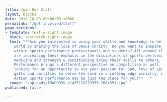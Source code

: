 ```yaml
---
title: Join Our Staff
layout: blocks
date: 2018-10-09 00:00:00 +0000
permalink: "/get-involved/staff"
page_sections:
- template: text-w-right-image
  block: text-with-right-image
  text: "**Are you interested in using your skills and knowledge to help change the
    world by sharing the love of Jesus Christ?  Do you want to inspire a movement
    within sports performance professionals and students? All around the world, countries
    are increasing their emphasis in the disciplines of sports performance.  Sports
    medicine and strength & conditioning bring their skills to others, yet AIA Sports
    Performance brings a different perspective on competition as well. If you are
    looking for an opportunity to use your passion for God, love of sports, and your
    gifts and abilities to serve the Lord in a cutting edge ministry, Athletes in
    Action Sports Performance may be just the place for you!**   "
  image: "/uploads/IMAG0939-e1455128729353-768x551.jpg"
published: false

---
```

